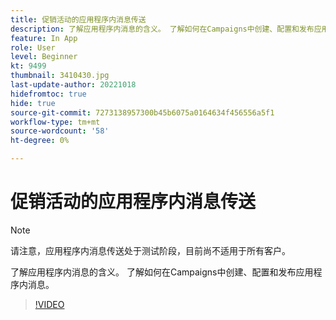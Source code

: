 ```yaml
---
title: 促销活动的应用程序内消息传送
description: 了解应用程序内消息的含义。 了解如何在Campaigns中创建、配置和发布应用程序内消息。
feature: In App
role: User
level: Beginner
kt: 9499
thumbnail: 3410430.jpg
last-update-author: 20221018
hidefromtoc: true
hide: true
source-git-commit: 7273138957300b45b6075a0164634f456556a5f1
workflow-type: tm+mt
source-wordcount: '58'
ht-degree: 0%

---
```


# 促销活动的应用程序内消息传送

>[!NOTE]
> 
> 请注意，应用程序内消息传送处于测试阶段，目前尚不适用于所有客户。

了解应用程序内消息的含义。 了解如何在Campaigns中创建、配置和发布应用程序内消息。

>[!VIDEO](https://video.tv.adobe.com/v/3410430?quality=12&learn=on)
